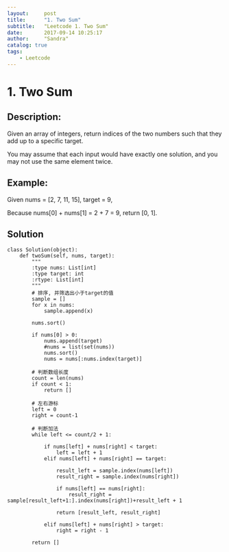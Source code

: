 ```yaml
---
layout:     post
title:      "1. Two Sum"
subtitle:   "Leetcode 1. Two Sum"
date:       2017-09-14 10:25:17
author:     "Sandra"
catalog: true
tags:
    - Leetcode
---
```


# 1. Two Sum

## Description:

Given an array of integers, return indices of the two numbers such that they add up to a specific target.

You may assume that each input would have exactly one solution, and you may not use the same element twice.

## Example:

  Given nums = [2, 7, 11, 15], target = 9,

  Because nums[0] + nums[1] = 2 + 7 = 9,
  return [0, 1].
  
## Solution
    class Solution(object):
        def twoSum(self, nums, target):
            """
            :type nums: List[int]
            :type target: int
            :rtype: List[int]
            """
            # 排序, 并筛选出小于target的值       
            sample = []
            for x in nums:
                sample.append(x)

            nums.sort()  

            if nums[0] > 0: 
                nums.append(target)
                #nums = list(set(nums))
                nums.sort()                    
                nums = nums[:nums.index(target)] 

            # 判断数组长度
            count = len(nums)
            if count < 1:
                return []

            # 左右游标
            left = 0
            right = count-1

            # 判断加法
            while left <= count/2 + 1:

                if nums[left] + nums[right] < target:
                    left = left + 1
                elif nums[left] + nums[right] == target:

                    result_left = sample.index(nums[left])
                    result_right = sample.index(nums[right])

                    if nums[left] == nums[right]:
                        result_right = sample[result_left+1:].index(nums[right])+result_left + 1

                    return [result_left, result_right]

                elif nums[left] + nums[right] > target:
                    right = right - 1

            return []

